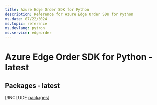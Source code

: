 ```yaml
---
title: Azure Edge Order SDK for Python
description: Reference for Azure Edge Order SDK for Python
ms.date: 07/22/2024
ms.topic: reference
ms.devlang: python
ms.service: edgeorder
---
```

# Azure Edge Order SDK for Python - latest
## Packages - latest
[!INCLUDE [packages](edge-order-index.md)]